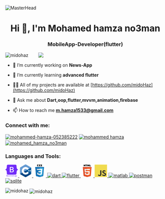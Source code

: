 ![MasterHead](https://thumbs.gfycat.com/BigheartedGrimFlea-size_restricted.gif)
<h1 align="center">Hi 👋, I'm Mohamed hamza no3man</h1>
<h3 align="center"> MobileApp-Developer(flutter)</h3>
<img align="right" width="400" src="https://cdn.dribbble.com/users/926537/screenshots/4502924/python-2.gif">
<p align="left"> <img src="https://komarev.com/ghpvc/?username=midohaz&label=Profile%20views&color=0e75b6&style=flat" alt="midohaz" /> </p>

- 🔭 I’m currently working on **News-App**

- 🌱 I’m currently learning **advanced flutter**

- 👨‍💻 All of my projects are available at [https://github.com/midoHaz](https://github.com/midoHaz)

- 💬 Ask me about **Dart,oop,flutter,mvvm,animation,firebase**

- 📫 How to reach me **m.hamza1533@gmail.com**

<h3 align="left">Connect with me:</h3>
<p align="left">
<a href="https://linkedin.com/in/mohammed-hamza-052385222" target="blank"><img align="center" src="https://raw.githubusercontent.com/rahuldkjain/github-profile-readme-generator/master/src/images/icons/Social/linked-in-alt.svg" alt="mohammed-hamza-052385222" height="30" width="40" /></a>
<a href="https://fb.com/mohammed hamza" target="blank"><img align="center" src="https://raw.githubusercontent.com/rahuldkjain/github-profile-readme-generator/master/src/images/icons/Social/facebook.svg" alt="mohammed hamza" height="30" width="40" /></a>
<a href="https://codeforces.com/profile/mohamed_hamza_no3man" target="blank"><img align="center" src="https://raw.githubusercontent.com/rahuldkjain/github-profile-readme-generator/master/src/images/icons/Social/codeforces.svg" alt="mohamed_hamza_no3man" height="30" width="40" /></a>
</p>

<h3 align="left">Languages and Tools:</h3>
<p align="left"> <a href="https://getbootstrap.com" target="_blank" rel="noreferrer"> <img src="https://raw.githubusercontent.com/devicons/devicon/master/icons/bootstrap/bootstrap-plain-wordmark.svg" alt="bootstrap" width="40" height="40"/> </a> <a href="https://www.w3schools.com/cpp/" target="_blank" rel="noreferrer"> <img src="https://raw.githubusercontent.com/devicons/devicon/master/icons/cplusplus/cplusplus-original.svg" alt="cplusplus" width="40" height="40"/> </a> <a href="https://www.w3schools.com/css/" target="_blank" rel="noreferrer"> <img src="https://raw.githubusercontent.com/devicons/devicon/master/icons/css3/css3-original-wordmark.svg" alt="css3" width="40" height="40"/> </a> <a href="https://dart.dev" target="_blank" rel="noreferrer"> <img src="https://www.vectorlogo.zone/logos/dartlang/dartlang-icon.svg" alt="dart" width="40" height="40"/> </a> <a href="https://flutter.dev" target="_blank" rel="noreferrer"> <img src="https://www.vectorlogo.zone/logos/flutterio/flutterio-icon.svg" alt="flutter" width="40" height="40"/> </a> <a href="https://www.w3.org/html/" target="_blank" rel="noreferrer"> <img src="https://raw.githubusercontent.com/devicons/devicon/master/icons/html5/html5-original-wordmark.svg" alt="html5" width="40" height="40"/> </a> <a href="https://developer.mozilla.org/en-US/docs/Web/JavaScript" target="_blank" rel="noreferrer"> <img src="https://raw.githubusercontent.com/devicons/devicon/master/icons/javascript/javascript-original.svg" alt="javascript" width="40" height="40"/> </a> <a href="https://www.mathworks.com/" target="_blank" rel="noreferrer"> <img src="https://upload.wikimedia.org/wikipedia/commons/2/21/Matlab_Logo.png" alt="matlab" width="40" height="40"/> </a> <a href="https://postman.com" target="_blank" rel="noreferrer"> <img src="https://www.vectorlogo.zone/logos/getpostman/getpostman-icon.svg" alt="postman" width="40" height="40"/> </a> <a href="https://www.sqlite.org/" target="_blank" rel="noreferrer"> <img src="https://www.vectorlogo.zone/logos/sqlite/sqlite-icon.svg" alt="sqlite" width="40" height="40"/> </a> </p>

<p><img align="left" src="https://github-readme-stats.vercel.app/api/top-langs?username=midohaz&show_icons=true&locale=en&layout=compact" alt="midohaz" /></p>

<p>&nbsp;<img align="center" src="https://github-readme-stats.vercel.app/api?username=midohaz&show_icons=true&locale=en" alt="midohaz" /></p>
